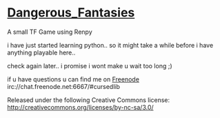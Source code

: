 # [Dangerous_Fantasies](https://github.com/JynxedJ/Dangerous_Fantasies)
A small TF Game using Renpy


i have just started learning python.. 
so it might take a while before i have anything playable here..

check again later.. i promise i wont make u wait too long ;)


if u have questions u can find me on [Freenode]
irc://chat.freenode.net:6667/#cursedlib







Released under the following Creative Commons license:
http://creativecommons.org/licenses/by-nc-sa/3.0/

[Freenode]: http://webchat.freenode.net?nick=Sissy-.&channels=%23cursedlib&prompt=1